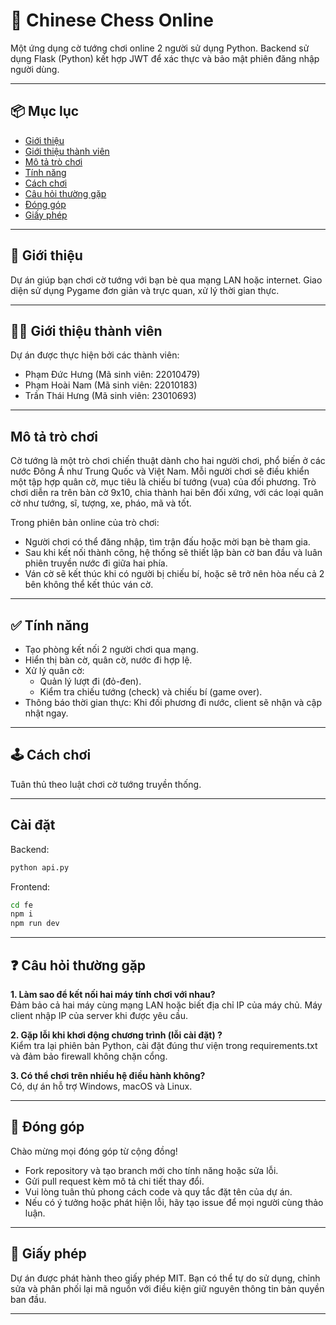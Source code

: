# 🧠 Chinese Chess Online 

Một ứng dụng cờ tướng chơi online 2 người sử dụng Python. Backend sử dụng Flask (Python) kết hợp JWT để xác thực và bảo mật phiên đăng nhập người dùng.

---

## 📦 Mục lục

- [Giới thiệu](#giới-thiệu)
- [Giới thiệu thành viên](#giới-thiệu-thành-viên)
- [Mô tả trò chơi](#mô-tả-trò-chơi)
- [Tính năng](#tính-năng)
- [Cách chơi](#cách-chơi)
- [Câu hỏi thường gặp](#câu-hỏi-thường-gặp)
- [Đóng góp](#đóng-góp)
- [Giấy phép](#giấy-phép)


---

## 🚀 Giới thiệu

Dự án giúp bạn chơi cờ tướng với bạn bè qua mạng LAN hoặc internet. Giao diện sử dụng Pygame đơn giản và trực quan, xử lý thời gian thực.

---

## 🧑‍💻 Giới thiệu thành viên

Dự án được thực hiện bởi các thành viên:
- Phạm Đức Hưng (Mã sinh viên: 22010479)
- Phạm Hoài Nam (Mã sinh viên: 22010183)
- Trần Thái Hưng (Mã sinh viên: 23010693)

---

## Mô tả trò chơi

Cờ tướng là một trò chơi chiến thuật dành cho hai người chơi, phổ biến ở các nước Đông Á như Trung Quốc và Việt Nam. Mỗi người chơi sẽ điều khiển một tập hợp quân cờ, mục tiêu là chiếu bí tướng (vua) của đối phương. Trò chơi diễn ra trên bàn cờ 9x10, chia thành hai bên đối xứng, với các loại quân cờ như tướng, sĩ, tượng, xe, pháo, mã và tốt.

Trong phiên bản online của trò chơi:
- Người chơi có thể đăng nhập, tìm trận đấu hoặc mời bạn bè tham gia.
- Sau khi kết nối thành công, hệ thống sẽ thiết lập bàn cờ ban đầu và luân phiên truyền nước đi giữa hai phía.
- Ván cờ sẽ kết thúc khi có người bị chiếu bí, hoặc sẽ trở nên hòa nếu cả 2 bên không thể kết thúc ván cờ.

---

## ✅ Tính năng

- Tạo phòng kết nối 2 người chơi qua mạng.
- Hiển thị bàn cờ, quân cờ, nước đi hợp lệ.
- Xử lý quân cờ:
    - Quản lý lượt đi (đỏ-đen).
    - Kiểm tra chiếu tướng (check) và chiếu bí (game over).
- Thông báo thời gian thực: Khi đối phương đi nước, client sẽ nhận và cập nhật ngay.

---

## 🕹️ Cách chơi
Tuân thủ theo luật chơi cờ tướng truyền thống.

---
## Cài đặt
 Backend:
```bash
python api.py
```

 Frontend:
```bash
cd fe
npm i
npm run dev
```

---

## ❓ Câu hỏi thường gặp

**1. Làm sao để kết nối hai máy tính chơi với nhau?**  
Đảm bảo cả hai máy cùng mạng LAN hoặc biết địa chỉ IP của máy chủ. Máy client nhập IP của server khi được yêu cầu.

**2. Gặp lỗi khi khơi động chương trình (lỗi cài đặt) ?**  
Kiểm tra lại phiên bản Python, cài đặt đúng thư viện trong requirements.txt và đảm bảo firewall không chặn cổng.

**3. Có thể chơi trên nhiều hệ điều hành không?**  
Có, dự án hỗ trợ Windows, macOS và Linux.

---

## 🤝 Đóng góp

Chào mừng mọi đóng góp từ cộng đồng!

- Fork repository và tạo branch mới cho tính năng hoặc sửa lỗi.
- Gửi pull request kèm mô tả chi tiết thay đổi.
- Vui lòng tuân thủ phong cách code và quy tắc đặt tên của dự án.
- Nếu có ý tưởng hoặc phát hiện lỗi, hãy tạo issue để mọi người cùng thảo luận.

---

## 📜 Giấy phép

Dự án được phát hành theo giấy phép MIT. Bạn có thể tự do sử dụng, chỉnh sửa và phân phối lại mã nguồn với điều kiện giữ nguyên thông tin bản quyền ban đầu.

---

